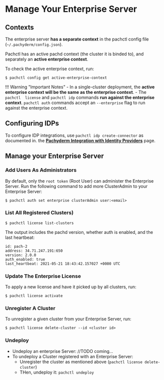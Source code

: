 # Manage Your Enterprise Server

## Contexts
The enterprise server **has a separate context** in the pachctl config file (`~/.pachyderm/config.json`).

Pachctl has an active pachd context (the cluster it is binded to), 
and separately an **active enterprise context**. 

To check the active enterprise context, run:
```shell
$ pachctl config get active-enterprise-context
```

!!! Warning "Important Notes"
    - In a single-cluster deployment, the **active enterprise context will be the same as the enterprise context**.
    - The `pachctl  license` and `pachctl idp` commands **run against the enterprise context**. 
`pachctl auth` commands accept an `--enterprise` flag to run against the enterprise context.

## Configuring IDPs
To configure IDP integrations, use `pachctl idp create-connector` as documented in. 
the [**Pachyderm Integration with Identity Providers**](../../authentication/idp-dex.md) page.

## Manage your Enterprise Server

### Add Users As Administrators
By default, only the `root token` (Root User) can administer the Enterprise Server. 
Run the following command to add more ClusterAdmin to your Enterprise Server:
```shell
$ pachctl auth set enterprise clusterAdmin user:<email>
```

### List All Registered Clusters)
```shell
$ pachctl license list-clusters
```	
The output includes the pachd version, whether auth is enabled, and the last heartbeat:
```
id: pach-2
address: 34.71.247.191:650
version: 2.0.0
auth_enabled: true
last_heartbeat: 2021-05-21 18:43:42.157027 +0000 UTC
```

### Update The Enterprise License
To apply a new license and have it picked up by all clusters, run:
```shell
$ pachctl license activate
```

### Unregister A Cluster
To unregister a given cluster from your Enterprise Server, run:
```shell
$ pachctl license delete-cluster --id <cluster id>
```

### Undeploy
- Undeploy an enterprise Server: //TODO coming...
- To undeploy a Cluster registered with an Enterprise Server: 
    - Unregister the cluster as mentioned above (`pachctl license delete-cluster`)
    - THen, undeploy it: `pachctl undeploy`

